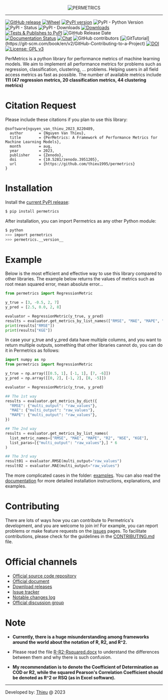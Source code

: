 
<p align="center">
<img style="max-width:100%;" 
src="https://thieu1995.github.io/post/2023-08/permetrics-01.png" 
alt="PERMETRICS"/>
</p>


---

[![GitHub release](https://img.shields.io/badge/release-2.0.0-yellow.svg)](https://github.com/thieu1995/permetrics/releases)
[![Wheel](https://img.shields.io/pypi/wheel/gensim.svg)](https://pypi.python.org/pypi/permetrics) 
[![PyPI version](https://badge.fury.io/py/permetrics.svg)](https://badge.fury.io/py/permetrics)
![PyPI - Python Version](https://img.shields.io/pypi/pyversions/permetrics.svg)
![PyPI - Status](https://img.shields.io/pypi/status/permetrics.svg)
![PyPI - Downloads](https://img.shields.io/pypi/dm/permetrics.svg)
[![Downloads](https://static.pepy.tech/badge/permetrics)](https://pepy.tech/project/permetrics)
[![Tests & Publishes to PyPI](https://github.com/thieu1995/permetrics/actions/workflows/publish-package.yaml/badge.svg)](https://github.com/thieu1995/permetrics/actions/workflows/publish-package.yaml)
![GitHub Release Date](https://img.shields.io/github/release-date/thieu1995/permetrics.svg)
[![Documentation Status](https://readthedocs.org/projects/permetrics/badge/?version=latest)](https://permetrics.readthedocs.io/en/latest/?badge=latest)
[![Chat](https://img.shields.io/badge/Chat-on%20Telegram-blue)](https://t.me/+fRVCJGuGJg1mNDg1)
![GitHub contributors](https://img.shields.io/github/contributors/thieu1995/permetrics.svg)
[![GitTutorial](https://img.shields.io/badge/PR-Welcome-%23FF8300.svg?)](https://git-scm.com/book/en/v2/GitHub-Contributing-to-a-Project)
[![DOI](https://zenodo.org/badge/280617738.svg)](https://zenodo.org/badge/latestdoi/280617738)
[![License: GPL v3](https://img.shields.io/badge/License-GPLv3-blue.svg)](https://www.gnu.org/licenses/gpl-3.0)


PerMetrics is a python library for performance metrics of machine learning models. We aim to implement all 
performance metrics for problems such as regression, classification, clustering, ... problems. Helping users in all 
field access metrics as fast as possible. The number of available metrics include **111 (47 regression metrics, 20 classification metrics, 44 clustering 
metrics)**


# Citation Request 

Please include these citations if you plan to use this library:

```code 
@software{nguyen_van_thieu_2023_8220489,
  author       = {Nguyen Van Thieu},
  title        = {PerMetrics: A Framework of Performance Metrics for Machine Learning Models},
  month        = aug,
  year         = 2023,
  publisher    = {Zenodo},
  doi          = {10.5281/zenodo.3951205},
  url          = {https://github.com/thieu1995/permetrics}
}
```


# Installation

Install the [current PyPI release](https://pypi.python.org/pypi/permetrics):
```sh 
$ pip install permetrics
```

After installation, you can import Permetrics as any other Python module:

```sh
$ python
>>> import permetrics
>>> permetrics.__version__
```

# Example

Below is the most efficient and effective way to use this library compared to other libraries. 
The example below returns the values of metrics such as root mean squared error, mean absolute error...

```python
from permetrics import RegressionMetric

y_true = [3, -0.5, 2, 7]
y_pred = [2.5, 0.0, 2, 8]

evaluator = RegressionMetric(y_true, y_pred)
results = evaluator.get_metrics_by_list_names(["RMSE", "MAE", "MAPE", "R2", "NSE", "KGE"])
print(results["RMSE"])
print(results["KGE"])
```

In case your y_true and y_pred data have multiple columns, and you want to return multiple outputs, something that other libraries cannot do, you can do it in Permetrics as follows:


```python
import numpy as np
from permetrics import RegressionMetric

y_true = np.array([[0.5, 1], [-1, 1], [7, -6]])
y_pred = np.array([[0, 2], [-1, 2], [8, -5]])

evaluator = RegressionMetric(y_true, y_pred)

## The 1st way
results = evaluator.get_metrics_by_dict({
  "RMSE": {"multi_output": "raw_values"},
  "MAE": {"multi_output": "raw_values"},
  "MAPE": {"multi_output": "raw_values"},
})

## The 2nd way
results = evaluator.get_metrics_by_list_names(
  list_metric_names=["RMSE", "MAE", "MAPE", "R2", "NSE", "KGE"],
  list_paras=[{"multi_output": "raw_values"},] * 6
)

## The 3rd way
result01 = evaluator.RMSE(multi_output="raw_values")
result02 = evaluator.MAE(multi_output="raw_values")
```

The more complicated cases in the folder: [examples](/examples). You can also read the [documentation](https://permetrics.readthedocs.io/) 
for more detailed installation instructions, explanations, and examples.


# Contributing

There are lots of ways how you can contribute to Permetrics's development, and you are welcome to join in! For example, 
you can report problems or make feature requests on the [issues](/issues) pages. To facilitate contributions, 
please check for the guidelines in the [CONTRIBUTING.md](/CONTRIBUTING.md) file.


# Official channels 

* [Official source code repository](https://github.com/thieu1995/permetrics)
* [Official document](https://permetrics.readthedocs.io/)
* [Download releases](https://pypi.org/project/permetrics/) 
* [Issue tracker](https://github.com/thieu1995/permetrics/issues) 
* [Notable changes log](/ChangeLog.md)
* [Official discussion group](https://t.me/+fRVCJGuGJg1mNDg1) 


# Note

* **Currently, there is a huge misunderstanding among frameworks around the world about the notation of R, R2, and R^2.** 
* Please read the file [R-R2-Rsquared.docx](.github/assets/R-R2-Rsquared.docx) to understand the differences between them and why there is such confusion.

* **My recommendation is to denote the Coefficient of Determination as COD or R2, while the squared Pearson's 
  Correlation Coefficient should be denoted as R^2 or RSQ (as in Excel software).**


---

Developed by: [Thieu](mailto:nguyenthieu2102@gmail.com?Subject=Permetrics_QUESTIONS) @ 2023
